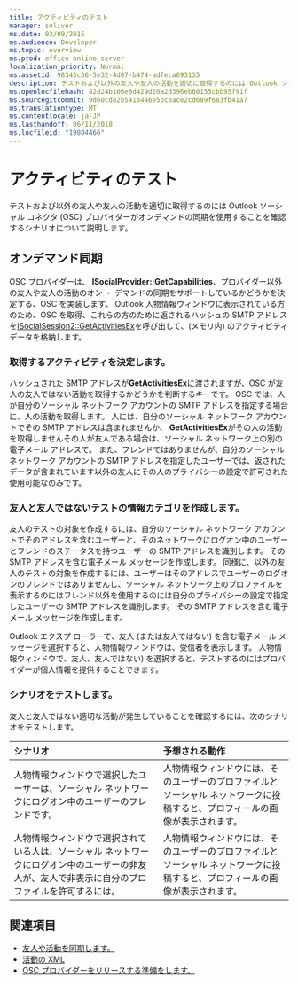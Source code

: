 ```yaml
---
title: アクティビティのテスト
manager: soliver
ms.date: 03/09/2015
ms.audience: Developer
ms.topic: overview
ms.prod: office-online-server
localization_priority: Normal
ms.assetid: 98343c36-5e32-4d07-b474-adfeca693135
description: テストおよび以外の友人や友人の活動を適切に取得するのには Outlook ソーシャル コネクタ (OSC) プロバイダーがオンデマンドの同期を使用することを確認するシナリオについて説明します。
ms.openlocfilehash: 82d24b106e8d429d20a2d396eb60155cbb95f91f
ms.sourcegitcommit: 9d60cd82b5413446e5bc8ace2cd689f683fb41a7
ms.translationtype: MT
ms.contentlocale: ja-JP
ms.lasthandoff: 06/11/2018
ms.locfileid: "19804466"
---
```

# <a name="testing-activities"></a>アクティビティのテスト

テストおよび以外の友人や友人の活動を適切に取得するのには Outlook ソーシャル コネクタ (OSC) プロバイダーがオンデマンドの同期を使用することを確認するシナリオについて説明します。

<a name="olosc_TestingActivities_OnDemandSync"> </a>

## <a name="on-demand-synchronization"></a>オンデマンド同期

OSC プロバイダーは、 **ISocialProvider::GetCapabilities**、プロバイダー以外の友人や友人の活動のオン ・ デマンドの同期をサポートしているかどうかを決定する、OSC を実装します。 Outlook 人物情報ウィンドウに表示されている方のため、OSC を取得、これらの方のために返されるハッシュの SMTP アドレスを[ISocialSession2::GetActivitiesEx](isocialsession2-getactivitiesex.md)を呼び出して、(メモリ内) のアクティビティ データを格納します。 
  
### <a name="determining-activities-to-get"></a>取得するアクティビティを決定します。

ハッシュされた SMTP アドレスが**GetActivitiesEx**に渡されますが、OSC が友人の友人ではない活動を取得するかどうかを判断するキーです。 OSC では、人が自分のソーシャル ネットワーク アカウントの SMTP アドレスを指定する場合に、人の活動を取得します。 人には、自分のソーシャル ネットワーク アカウントでその SMTP アドレスは含まれませんか、 **GetActivitiesEx**がその人の活動を取得しませんその人が友人である場合は、ソーシャル ネットワーク上の別の電子メール アドレスで。 また、フレンドではありませんが、自分のソーシャル ネットワーク アカウントの SMTP アドレスを指定したユーザーでは、返されたデータが含まれています以外の友人にその人のプライバシーの設定で許可された使用可能なのみです。 
  
### <a name="creating-test-subjects-for-friends-and-non-friends"></a>友人と友人ではないテストの情報カテゴリを作成します。

友人のテストの対象を作成するには、自分のソーシャル ネットワーク アカウントでそのアドレスを含むユーザーと、そのネットワークにログオン中のユーザーとフレンドのステータスを持つユーザーの SMTP アドレスを識別します。 その SMTP アドレスを含む電子メール メッセージを作成します。 同様に、以外の友人のテストの対象を作成するには、ユーザーはそのアドレスでユーザーのログオンのフレンドではありませんし、ソーシャル ネットワーク上のプロファイルを表示するのにはフレンド以外を使用するのには自分のプライバシーの設定で指定したユーザーの SMTP アドレスを識別します。 その SMTP アドレスを含む電子メール メッセージを作成します。 
  
Outlook エクスプ ローラーで、友人 (または友人ではない) を含む電子メール メッセージを選択すると、人物情報ウィンドウは、受信者を表示します。 人物情報ウィンドウで、友人、友人ではない) を選択すると、テストするのにはプロバイダーが個人情報を提供することできます。
  
### <a name="test-scenarios"></a>シナリオをテストします。

友人と友人ではない適切な活動が発生していることを確認するには、次のシナリオをテストします。
  
|**シナリオ**|**予想される動作**|
|:-----|:-----|
|人物情報ウィンドウで選択したユーザーは、ソーシャル ネットワークにログオン中のユーザーのフレンドです。  <br/> |人物情報ウィンドウには、そのユーザーのプロファイルとソーシャル ネットワークに投稿すると、プロフィールの画像が表示されます。  <br/> |
|人物情報ウィンドウで選択されている人は、ソーシャル ネットワークにログオン中のユーザーの非友人が、友人で非表示に自分のプロファイルを許可するには。  <br/> |人物情報ウィンドウには、そのユーザーのプロファイルとソーシャル ネットワークに投稿すると、プロフィールの画像が表示されます。  <br/> |
   
## <a name="see-also"></a>関連項目

- [友人や活動を同期します。](synchronizing-friends-and-activities.md)  
- [活動の XML](xml-for-activities.md)
- [OSC プロバイダーをリリースする準備をします。](getting-ready-to-release-an-osc-provider.md)

